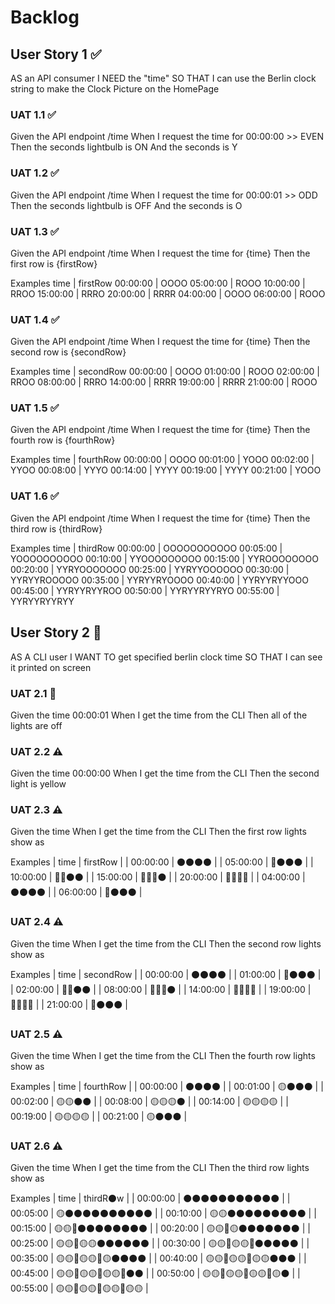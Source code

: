 # Backlog

## User Story 1 ✅

AS an API consumer
I NEED the "time"
SO THAT I can use the Berlin clock string to make the Clock Picture on the HomePage

### UAT 1.1 ✅

Given the API endpoint /time
When I request the time for 00:00:00 >> EVEN
Then the seconds lightbulb is ON
And the seconds is Y

### UAT 1.2 ✅

Given the API endpoint /time
When I request the time for 00:00:01 >> ODD
Then the seconds lightbulb is OFF
And the seconds is O

### UAT 1.3 ✅

Given the API endpoint /time
When I request the time for {time}
Then the first row is {firstRow}

Examples
time | firstRow
00:00:00 | OOOO
05:00:00 | ROOO
10:00:00 | RROO
15:00:00 | RRRO
20:00:00 | RRRR
04:00:00 | OOOO
06:00:00 | ROOO

### UAT 1.4 ✅

Given the API endpoint /time
When I request the time for {time}
Then the second row is {secondRow}

Examples
time | secondRow
00:00:00 | OOOO
01:00:00 | ROOO
02:00:00 | RROO
08:00:00 | RRRO
14:00:00 | RRRR
19:00:00 | RRRR
21:00:00 | ROOO

### UAT 1.5 ✅

Given the API endpoint /time
When I request the time for {time}
Then the fourth row is {fourthRow}

Examples
time | fourthRow
00:00:00 | OOOO
00:01:00 | YOOO
00:02:00 | YYOO
00:08:00 | YYYO
00:14:00 | YYYY
00:19:00 | YYYY
00:21:00 | YOOO

### UAT 1.6 ✅

Given the API endpoint /time
When I request the time for {time}
Then the third row is {thirdRow}

Examples
time | thirdRow
00:00:00 | OOOOOOOOOOO
00:05:00 | YOOOOOOOOOO
00:10:00 | YYOOOOOOOOO
00:15:00 | YYROOOOOOOO
00:20:00 | YYRYOOOOOOO
00:25:00 | YYRYYOOOOOO
00:30:00 | YYRYYROOOOO
00:35:00 | YYRYYRYOOOO
00:40:00 | YYRYYRYYOOO
00:45:00 | YYRYYRYYROO
00:50:00 | YYRYYRYYRYO
00:55:00 | YYRYYRYYRYY

## User Story 2 🚧

AS A CLI user
I WANT TO get specified berlin clock time
SO THAT I can see it printed on screen

### UAT 2.1 🚧

Given the time 00:00:01
When I get the time from the CLI
Then all of the lights are off

### UAT 2.2 ⚠

Given the time 00:00:00
When I get the time from the CLI
Then the second light is yellow

### UAT 2.3 ⚠

Given the time <time>
When I get the time from the CLI
Then the first row lights show as <firstRow>

Examples
| time | firstRow |
| 00:00:00 | ⚫️⚫️⚫️⚫️ |
| 05:00:00 | 🔴⚫️⚫️⚫️ |
| 10:00:00 | 🔴🔴⚫️⚫️ |
| 15:00:00 | 🔴🔴🔴⚫️ |
| 20:00:00 | 🔴🔴🔴🔴 |
| 04:00:00 | ⚫️⚫️⚫️⚫️ |
| 06:00:00 | 🔴⚫️⚫️⚫️ |

### UAT 2.4 ⚠

Given the time <time>
When I get the time from the CLI
Then the second row lights show as <secondRow>

Examples
| time | secondRow |
| 00:00:00 | ⚫️⚫️⚫️⚫️ |
| 01:00:00 | 🔴⚫️⚫️⚫️ |
| 02:00:00 | 🔴🔴⚫️⚫️ |
| 08:00:00 | 🔴🔴🔴⚫️ |
| 14:00:00 | 🔴🔴🔴🔴 |
| 19:00:00 | 🔴🔴🔴🔴 |
| 21:00:00 | 🔴⚫️⚫️⚫️ |

### UAT 2.5 ⚠

Given the time <time>
When I get the time from the CLI
Then the fourth row lights show as <fourthRow>

Examples
| time | fourthRow |
| 00:00:00 | ⚫️⚫️⚫️⚫️ |
| 00:01:00 | 🟡⚫️⚫️⚫️ |
| 00:02:00 | 🟡🟡⚫️⚫️ |
| 00:08:00 | 🟡🟡🟡⚫️ |
| 00:14:00 | 🟡🟡🟡🟡 |
| 00:19:00 | 🟡🟡🟡🟡 |
| 00:21:00 | 🟡⚫️⚫️⚫️ |

### UAT 2.6 ⚠

Given the time <time>
When I get the time from the CLI
Then the third row lights show as <thirdRow>

Examples
| time | thirdR⚫️w |
| 00:00:00 | ⚫️⚫️⚫️⚫️⚫️⚫️⚫️⚫️⚫️⚫️⚫️ |
| 00:05:00 | 🟡⚫️⚫️⚫️⚫️⚫️⚫️⚫️⚫️⚫️⚫️ |
| 00:10:00 | 🟡🟡⚫️⚫️⚫️⚫️⚫️⚫️⚫️⚫️⚫️ |
| 00:15:00 | 🟡🟡🔴⚫️⚫️⚫️⚫️⚫️⚫️⚫️⚫️ |
| 00:20:00 | 🟡🟡🔴🟡⚫️⚫️⚫️⚫️⚫️⚫️⚫️ |
| 00:25:00 | 🟡🟡🔴🟡🟡⚫️⚫️⚫️⚫️⚫️⚫️ |
| 00:30:00 | 🟡🟡🔴🟡🟡🔴⚫️⚫️⚫️⚫️⚫️ |
| 00:35:00 | 🟡🟡🔴🟡🟡🔴🟡⚫️⚫️⚫️⚫️ |
| 00:40:00 | 🟡🟡🔴🟡🟡🔴🟡🟡⚫️⚫️⚫️ |
| 00:45:00 | 🟡🟡🔴🟡🟡🔴🟡🟡🔴⚫️⚫️ |
| 00:50:00 | 🟡🟡🔴🟡🟡🔴🟡🟡🔴🟡⚫️ |
| 00:55:00 | 🟡🟡🔴🟡🟡🔴🟡🟡🔴🟡🟡 |
